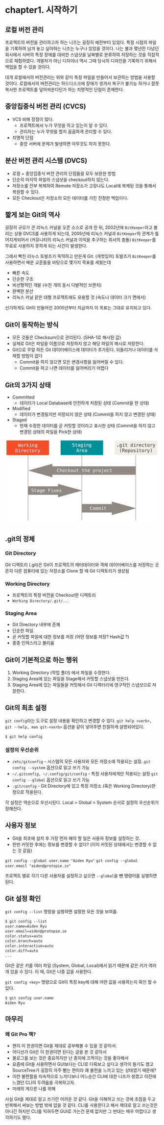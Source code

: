 # chapter1. 시작하기

## 로컬 버전 관리
프로젝트의 버전을 관리하고자 하는 니즈는 굉장히 예전부터 있었다. 
특정 시점의 파일을 기록하여 남겨 놓고 싶어하는 니즈는 누구나 있었을 것이다.
나는 불과 몇년전 다녔던 회사에서 서버의 특정 장애를 대비한 스냅샷을 날짜별로 분류하여 저장하는 것을 직접적으로 체험하였다.
개발자가 아닌 디자이너 역시 그때 당시의 디자인을 기록하기 위해서 백업을 할 수 있을 것이다.

대개 로컬에서의 버전관리는 위와 같이 특정 파일을 만들어서 보관하는 방법을 사용할 것이다.
로컬에서의 버전관리는 하드디스크에 장애가 생겨서 복구가 불가능 하거나 잘못 복사한 프로젝트를 덮어씌운다던가 하는 치명적인 단점이 존재한다.

## 중앙집중식 버전 관리 (CVCS)
* VCS 비해 장점이 많다.
    * 프로젝트에서 누가 무엇을 하고 있는지 알 수 있다.
    * 관리자는 누가 무엇을 할지 꼼꼼하게 관리할 수 있다.
* 치명적 단점
    * 중앙 서버에 문제가 발생하면 아무것도 하지 못한다.

## 분산 버전 관리 시스템 (DVCS)
* 로컬 + 중앙집중식 버전 관리의 단점들을 모두 보완한 방법
* 단순히 마지막 파일의 스냅샷을 checkout하지 않는다.
* 저장소를 전부 복제하여 Remote 저장소가 고장나도 Local에 복제된 것을 통해서 복원할 수 있다.
* 모든 Checkout은 저장소의 모든 데이터를 가진 진정한 백업이다.

## 짧게 보는 Git의 역사
굉장히 규모가 큰 리눅스 커널을 오픈 소스로 공개 한 뒤, 2002년에 `BitKeeper`라고 불리는 상용 DVCS를 사용하게 되는데,
2005년에 리눅스 커널과 `BitKeeper`의 관계가 틀어지게되어서 (커뮤니티의 리눅스 커널과 이익을 추구하는 회사의 충돌) `BitKeeper`를 무료로 사용하지 못하게 되는 사건이 발생한다.

그래서 빡친 리누스 토발즈가 뚝딱하고 만든게 Git. (개멋있어)
토발즈가 `BitKeeper`를 사용하면서 배운 교훈들을 바탕으로 몇가지 목표를 세웠는데

* 빠른 속도
* 단순한 구조
* 비선형적인 개발 (수천 개의 동시 다발적인 브랜치)
* 완벽한 분산
* 리눅스 커널 같은 대형 프로젝트에도 유용할 것 (속도나 데이터 크기 면에서)

신기하게도 Git이 만들어진 2005년부터 지금까지 이 목표는 그대로 유지되고 있다.

## Git이 동작하는 방식
* 모든 것들은 Checksum으로 관리된다. (SHA-1로 해시된 값)
* 실제로 Git은 파일을 이름으로 저장하지 않고 해당 파일의 해시로 저장한다.
* Git으로 무얼 하든 Git 데이터베이스에 데이터가 추가된다. 되돌리거나 데이터를 삭제할 방법이 없다
    * Commit을 하지 않으면 모든 변경사항을 잃어버릴 수 있다.
    * Commit을 하고 나면 데이터를 잃어버리기 어렵다

## Git의 3가지 상태
* Committed
    * 데이터가 Local Database에 안전하게 저장된 상태 (Commit을 한 상태)
* Modified
    * 데이터가 변경됬지만 저장되지 않은 상태 (Commit을 하지 않고 변경된 상태)
* Staged
    * 현재 수정한 데이터를 곧 커밋할 것이라고 표시한 상태 (Commit을 하지 않고 변경된 상태의 파일을 Pick한 상태)

![git-status](../assets/git-status.png)

## .git의 정체

### Git Directory
Git 디렉토리 (.git)은 Git이 프로젝트의 메타데이터와 객체 데이터베이스를 저장하는 곳
흔히 다른 컴퓨터에 있는 저장소를 Clone 할 때 Git 디렉토리가 생성됨

### Working Directory
* 프로젝트의 특정 버전을 Checkout한 디렉토리
* `Working Directory/.git/...`

### Staging Area
* Git Directory 내부에 존재
* 단순한 파일
* 곧 커밋할 파일에 대한 정보를 저장 (어떤 정보를 저장? Hash값 ?)
* 종종 인덱스라고 불리움

## Git이 기본적으로 하는 행위
1. Working Directory (작업 폴더) 에서 파일을 수정한다.
2. Staging Area에 있는 파일을 Stage해서 커밋할 스냅샷을 만든다.
3. Staging Area에 있는 파일들을 커밋해서 Git 디렉터리에 영구적인 스냅샷으로 저장한다.

## Git의 최초 설정
`git config`라는 도구로 설정 내용을 확인하고 변경할 수 있다. 
`git help <verb>, git --help, man git-<verb>` 옵션을 같이 넣어주면 친절하게 설명되어있다.

```
$ git help config
```

### 설정의 우선순위
* `/etc/gitconfig` - 시스템의 모든 사용자와 모든 저장소에 적용되는 설정. `git config --system` 옵션으로 읽고 쓰기 가능
* `~/.gitconfig, ~/.config/git/config` - 특정 사용자에게만 적용되는 설정 `git config --global` 옵션으로 읽고 쓰기 가능
* `.git/config` - Git Directory에 있고 특정 저장소 (혹은 Working Directory)한정으로 적용된다.

각 설정은 역순으로 우선시된다. Local > Global > System 순서로 설정의 우선순위가 정해진다.

## 사용자 정보
* Git을 최초에 설치 후 가장 먼저 해야 할 일은 사용자 정보를 설정하는 것.
* 한번 커밋한 후에는 정보를 변경할 수 없다? (이미 커밋된 상태에서는 변경할 수 없는 것 같음)

`git config --global user.name "Aiden Ryu"`
`git config --global user.email "aiden@protopie.io"`

프로젝트 별로 각기 다른 사용자를 설정하고 싶으면 `--global`을 뺀 명령어를 실행하면 된다.

## Git 설정 확인
`git config --list` 명령을 실행하면 설정한 모든 것을 보여줌.

```
$ git config --list
user.name=Aiden Ryu
user.email=aiden@protopie.io
color.status=auto
color.branch=auto
color.interactive=auto
color.diff=auto
...
```

Git은 같은 키를 여러 파일 (System, Global, Local)에서 읽기 때문에 같은 키가 여러개 있을 수 있다.
이 때, Git은 나중 값을 사용한다.

`git config <key>` 명령으로 Git이 특정 key에 대해 어떤 값을 사용하는지 확인 할 수 있다.

```
$ git config user.name
Aiden Ryu
```

## 마무리

### 왜 Git Pro 책?

* 왠지 이 한권이면 Git을 제대로 공부해볼 수 있을 것 같아서.
* 어디선가 Git은 이 한권이면 된다는 글을 본 것 같아서
* 블로그를 보는 것은 중요하지만 난 종이에 끄적이는 것을 좋아해서
* 요즘에 Git을 사용하면서 GUI보다는 CLI로 다뤄보고 싶다고 생각이 들기도 했고 SourceTree가 굉장히 자주 뻗는 편이라 꽤 불편을 느끼고 있는 상태였기 때문에?
* 이런 불편함을 지속적으로 느끼다보니 어느순간 CLI에 대한 니즈가 생겼고 이전에 느꼈던 CLI의 두려움을 극복하고자.
* 미래의 게으른 나를 위해

사실 Git을 제대로 알고 쓰기란 어려운 것 같다. Git을 이해하고 쓰는 것에 초점을 두고 반복해서 써보는 방법 밖에 없을 것 같다.
CLI를 사용한다고 해서 제대로 알고 쓰는것은 아니긴 하지만 CLI를 익혀두면 GUI로 가는건 문제 없지만 그 반대는 매우 어렵다고 생각하기도 했다.

